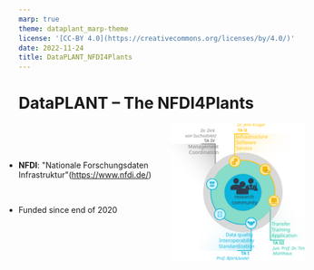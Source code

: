 ```yaml
---
marp: true
theme: dataplant_marp-theme
license: '[CC-BY 4.0](https://creativecommons.org/licenses/by/4.0/)'
date: 2022-11-24
title: DataPLANT_NFDI4Plants
---
```


# DataPLANT &ndash; The NFDI4Plants
<style scoped>
.columns {
    display: grid;
    grid-template-columns: minmax(650px, max-content) repeat(auto-fill, 800px) 15%;
}
ul {
    margin: 5; padding: 0;
}
</style>

<div class="columns">
<div class="columns-left">

<br>
<br>
<br>

- __NFDI__: "Nationale Forschungsdaten Infrastruktur"(https://www.nfdi.de/)
  
<br>

- Funded since end of 2020

</div>
<div class="columns-right">

<img align="center" width="450" src="../../img/DataPLANT_TaskAreas.svg">

</div>
<!-- 
Two partners each:
  - from computing centers: Freiburg, Tübingen
  - from biology: Jülich / HHU, Kaiserslautern
 -->
